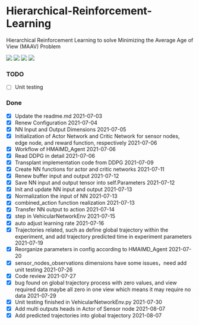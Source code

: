 # Hierarchical-Reinforcement-Learning
Hierarchical Reinforcement Learning to solve Minimizing the Average Age of View (MAAV) Problem

![](https://img.shields.io/github/issues/neardws/Hierarchical-Reinforcement-Learning)
![](https://img.shields.io/github/forks/neardws/Hierarchical-Reinforcement-Learning)
![](https://img.shields.io/github/stars/neardws/Hierarchical-Reinforcement-Learning)
![](https://img.shields.io/github/license/neardws/Hierarchical-Reinforcement-Learning)

### TODO

- [ ] Unit testing

### Done

- [x] Update the readme.md 2021-07-03
- [x] Renew Configuration 2021-07-04
- [x] NN Input and Output Dimensions 2021-07-05
- [x] Initialization of Actor Network and Critic Network for sensor nodes, edge node, and reward function, respectively 2021-07-06
- [x] Workflow of HMAIMD_Agent 2021-07-06
- [x] Read DDPG in detail 2021-07-06
- [x] Transplant implementation code from DDPG 2021-07-09
- [x] Create NN functions for actor and critic networks 2021-07-11
- [x] Renew buffer input and output 2021-07-12
- [x] Save NN input and output tensor into self.Parameters 2021-07-12
- [x] Init and update NN input and output 2021-07-13
- [x] Normalization the input of NN 2021-07-13
- [x] combined_action function realization 2021-07-13
- [x] Transfer NN output to action 2021-07-14
- [x] step in VehicularNetworkEnv 2021-07-15
- [x] auto adjust learning rate 2021-07-16
- [x] Trajectories related, such as define global trajectory within the experiment, and add trajectory predicted time in experiment parameters 2021-07-19
- [x] Reorganize parameters in config according to HMAIMD_Agent 2021-07-20
- [x] sensor_nodes_observations dimensions have some issues，need add unit testing 2021-07-26
- [x] Code review 2021-07-27
- [x] bug found on global trajectory process with zero values, and view required data maybe all zero in one view which means it may require no data 2021-07-29
- [x] Unit testing finished in VehicularNetworkEnv.py 2021-07-30
- [x] Add multi outputs heads in Actor of Sensor node 2021-08-07
- [x] Add predicted trajectories into global trajectory 2021-08-07
